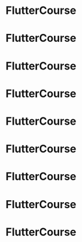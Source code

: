 # FlutterCourse
# FlutterCourse
# FlutterCourse
# FlutterCourse
# FlutterCourse
# FlutterCourse
# FlutterCourse
# FlutterCourse
# FlutterCourse
